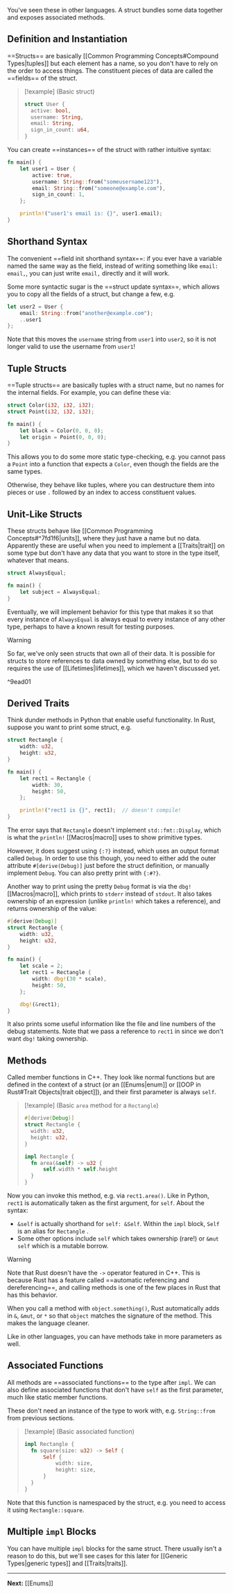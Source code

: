 You've seen these in other languages. A struct bundles some data together and exposes associated methods.

## Definition and Instantiation

==Structs== are basically [[Common Programming Concepts#Compound Types|tuples]] but each element has a name, so you don't have to rely on the order to access things. The constituent pieces of data are called the ==fields== of the struct.

> [!example] (Basic struct)
> 
> ```rust
> struct User {
> 	active: bool,
> 	username: String,
> 	email: String,
> 	sign_in_count: u64,
> }
> ```

You can create ==instances== of the struct with rather intuitive syntax:

```rust
fn main() {
	let user1 = User {
		active: true,
		username: String::from("someusername123"),
		email: String::from("someone@example.com"),
		sign_in_count: 1,
	};

	println!("user1's email is: {}", user1.email);
}
```

## Shorthand Syntax

The convenient ==field init shorthand syntax==: if you ever have a variable named the same way as the field, instead of writing something like `email: email,`, you can just write `email,` directly and it will work. 

Some more syntactic sugar is the ==struct update syntax==, which allows you to copy all the fields of a struct, but change a few, e.g.

```rust
let user2 = User {
	email: String::from("another@example.com");
	..user1
};
```

Note that this moves the `username` string from `user1` into `user2`, so it is not longer valid to use the username from `user1`!

## Tuple Structs

==Tuple structs== are basically tuples with a struct name, but no names for the internal fields. For example, you can define these via:

```rust
struct Color(i32, i32, i32);
struct Point(i32, i32, i32);

fn main() {
	let black = Color(0, 0, 0);
	let origin = Point(0, 0, 0);
}
```

This allows you to do some more static type-checking, e.g. you cannot pass a `Point` into a function that expects a `Color`, even though the fields are the same types.

Otherwise, they behave like tuples, where you can destructure them into pieces or use `.` followed by an index to access constituent values.

## Unit-Like Structs

These structs behave like [[Common Programming Concepts#^7fd1f6|units]], where they just have a name but no data. Apparently these are useful when you need to implement a [[Traits|trait]] on some type but don't have any data that you want to store in the type itself, whatever that means.

```rust
struct AlwaysEqual;

fn main() {
	let subject = AlwaysEqual;
}
```

Eventually, we will implement behavior for this type that makes it so that every instance of `AlwaysEqual` is always equal to every instance of any other type, perhaps to have a known result for testing purposes.

> [!warning]
> So far, we've only seen structs that own all of their data. It is possible for structs to store references to data owned by something else, but to do so requires the use of [[Lifetimes|lifetimes]], which we haven't discussed yet.

^9ead01


## Derived Traits

Think dunder methods in Python that enable useful functionality. In Rust, suppose you want to print some struct, e.g.

```rust
struct Rectangle {
	width: u32,
	height: u32,
}

fn main() {
	let rect1 = Rectangle {
		width: 30,
		height: 50,
	};

	println!("rect1 is {}", rect1);  // doesn't compile!
}
```

The error says that `Rectangle` doesn't implement `std::fmt::Display`, which is what the `println!` [[Macros|macro]] uses to show primitive types.

However, it does suggest using `{:?}` instead, which uses an output format called `Debug`. In order to use this though, you need to either add the outer attribute `#[derive(Debug)]` just before the struct definition, or manually implement `Debug`. You can also pretty print with `{:#?}`.

Another way to print using the pretty `Debug` format is via the `dbg!` [[Macros|macro]], which prints to `stderr` instead of `stdout`. It also takes ownership of an expression (unlike `println!` which takes a reference), and returns ownership of the value:

```rust
#[derive(Debug)]
struct Rectangle {
	width: u32,
	height: u32,
}

fn main() {
	let scale = 2;
	let rect1 = Rectangle {
		width: dbg!(30 * scale),
		height: 50,
	};

	dbg!(&rect1);
}
```

It also prints some useful information like the file and line numbers of the debug statements. Note that we pass a reference to `rect1` in since we don't want `dbg!` taking ownership.

## Methods

Called member functions in C++. They look like normal functions but are defined in the context of a struct (or an [[Enums|enum]] or [[OOP in Rust#Trait Objects|trait object]]), and their first parameter is always `self`.

> [!example] (Basic `area` method for a `Rectangle`)
> 
> ```rust
> #[derive(Debug)]
> struct Rectangle {
> 	width: u32,
> 	height: u32,
> }
> 
> impl Rectangle {
> 	fn area(&self) -> u32 {
> 		self.width * self.height
> 	}
> }
> ```

Now you can invoke this method, e.g. via `rect1.area()`. Like in Python, `rect1` is automatically taken as the first argument, for `self`. About the syntax:

* `&self` is actually shorthand for `self: &Self`. Within the `impl` block, `Self` is an alias for `Rectangle` .
* Some other options include `self` which takes ownership (rare!) or `&mut self` which is a mutable borrow.

> [!warning]
> Note that Rust doesn't have the `->` operator featured in C++. This is because Rust has a feature called ==automatic referencing and dereferencing==, and calling methods is one of the few places in Rust that has this behavior.
> 
> When you call a method with `object.something()`, Rust automatically adds in `&`, `&mut`, or `*` so that `object` matches the signature of the method. This makes the language cleaner.

Like in other languages, you can have methods take in more parameters as well.

## Associated Functions

All methods are ==associated functions== to the type after `impl`. We can also define associated functions that don't have `self` as the first parameter, much like static member functions.

These don't need an instance of the type to work with, e.g. `String::from` from previous sections.

> [!example] (Basic associated function)
> 
> ```rust
> impl Rectangle {
> 	fn square(size: u32) -> Self {
> 		Self {
> 			width: size,
> 			height: size,
> 		}
> 	}
> }
> ```
>

Note that this function is namespaced by the struct, e.g. you need to access it using `Rectangle::square`.

## Multiple `impl` Blocks

You can have multiple `impl` blocks for the same struct. There usually isn't a reason to do this, but we'll see cases for this later for [[Generic Types|generic types]] and [[Traits|traits]].

---

**Next:** [[Enums]]